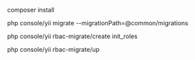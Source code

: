 composer install

php console/yii migrate --migrationPath=@common/migrations

php console/yii rbac-migrate/create init_roles

php console/yii rbac-migrate/up